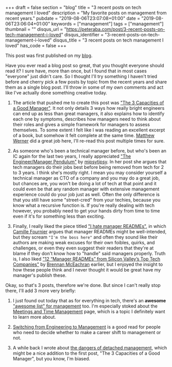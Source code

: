 +++
draft = false
section = "blog"
title = "3 recent posts on tech management I loved"
description = "My favorite posts on management from recent years."
pubdate = "2019-08-06T23:07:08+01:00"
date = "2019-08-06T23:06:04+01:00"
keywords = ["management"]
tags = ["management"]
thumbnail = ""
disqus_url = "https://peteraba.com/post/3-recent-posts-on-tech-management-i-loved"
disqus_identifier = "3-recent-posts-on-tech-management-i-loved"
disqus_title = "3 recent posts on tech management I loved"
has_code = false
+++


This post was first published on my [blog](https://peteraba.com/3-recent-posts-on-tech-management-i-loved).

Have you ever read a blog post so great, that you thought everyone should read it? I sure have, more than once, but I found that in most cases "everyone" just didn't care. So I thought I'll try something I haven't tried before and cherry pick a few posts by topic from the recent years and share them as a single blog post. I'll throw in some of my own comments and act like I've actually done something creative today.

1. The article that pushed me to create this post was ["The 3 Capacities of a Good Manager"](https://medium.com/better-programming/the-3-capacities-of-a-good-manager-a950e798aaaa). It not only details 3 ways how really bright engineers can end up as less than great managers, it also explains how to identify each one by symptoms, describes how managers need to think about their roles and gives a simple framework for managers to assess themselves. To some extent I felt like I was reading an excellent excerpt of a book, but somehow it felt complete at the same time. [Matthew Werner](https://medium.com/@ropstenrich) did a great job here, I'll re-read this post multiple times for sure.

2. As someone who's been a technical manager before, but who's been an IC again for the last two years, I really appreciated ["The Engineer/Manager Pendulum"](https://charity.wtf/2017/05/11/the-engineer-manager-pendulum/) by [mipsytipsy](https://charity.wtf/author/mipsytipsy/). In her post she argues that tech managers do their jobs best before being removed from tech for 2 to 3 years.
I think she's mostly right. I mean you may consider yourself a technical manager as CTO of a company and you may do a great job, but chances are, you won't be doing a lot of tech at that point and it could even be that any random manager with extensive management experience could do your job just as well. Often the only difference is that you still have some "street-cred" from your techies, because you know what a recursive function is. If you're really dealing with tech however, you probably need to get your hands dirty from time to time even if it's for something less than exciting.

3. Finally, I really liked the piece titled ["I hate manager READMEs"](https://medium.com/@skamille/i-hate-manager-readmes-20a0dd9a70d0), in which [Camille Fournier](https://medium.com/@skamille) argues that manager READMEs might be well-intended, but they scream `"I'm the boss here"` and often they sound like their authors are making weak excuses for their own foibles, quirks, and challenges, or even they even suggest their readers that they're at blame if they don't know how to "handle" said managers properly.
Truth is, I also liked ["12 “Manager READMEs” from Silicon Valley’s Top Tech Companies"](https://hackernoon.com/12-manager-readmes-from-silicon-valleys-top-tech-companies-26588a660afe) by [Brennan McEachran](https://hackernoon.com/@i_am_brennan) earlier, but I enjoyed the insight to how these people think and I never thought it would be great have my manager's publish these.

Okay, so that's 3 posts, therefore we're done. But since I can't really stop there, I'll add 3 more very briefly:

1. I just found out today that as for everything in tech, there's an **awesome** ["awesome list" for management](https://github.com/LappleApple/awesome-leading-and-managing) too. I'm especially stoked about the [Meetings and Time Management](https://github.com/LappleApple/awesome-leading-and-managing/blob/master/Meetings-and-Time-Management.md) page, which is a topic I definitely want to learn more about.

2. [Switching from Engineering to Management](https://dev.to/bndr/switching-from-engineering-to-management-56hf) is a good read for people who need to decide whether to make a career shift to management or not.

3. A while back I wrote about [the dangers of detached management](https://peteraba.com/blog/the-danger-of-detached-management/), which might be a nice addition to the first post, "The 3 Capacities of a Good Manager", but you know, I'm biased.